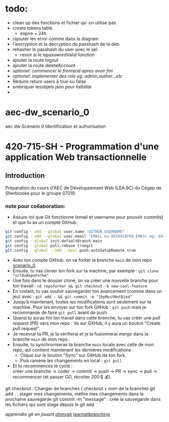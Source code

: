 # todo:
- clean up des fonctions et fichier qu' on utilise pas
- create tokens table
  - expire + 24h
- rajouter les error comme dans le diagram
- l'encryption et la decryption du passhash de la deb
- rehasher le passhash du user avec le sel
  - revoir si le ispasswordValid fonction
- ajouter la route logout 
- ajouter la route deleteAccount
- *optionel: commencer le frontend apres avoir fini*
- *optionel: implementer des role eg: admin,author...etc*
- Réduire return users à true ou false
- embriquer lesobjets json pour lisibilité
- 


# aec-dw_scenario_0
aec dw Scénario 0  Identification et authorisation

# 420-715-SH - Programmation d'une application Web transactionnelle

## Introduction

Préparation du cours d'AEC de Développement Web (LEA.6C) du Cégep de Sherbrooke pour le groupe 07019.

### note pour collaboration:
- Assure-toi que Git fonctionne (email et username pour pouvoir commits) et que tu as un compte GitHub.
```bash
git config --add --global user.name "GITHUB_USERNAME"
git config --add --global user.email "EMAIL ou OFFUSCATED_EMAIL eg: 69420+francistops@users.noreply.github.com"
git config --global init.defaultBranch main
git config --global pull.rebase truegit
git config --global --add --bool push.autoSetupRemote true
```
- Avec ton compte GitHub, on va forker la branche `main` de mon repo [scenario_0](https://github.com/francistops/aec-dw_scenario_0).
- Ensuite, tu vas cloner ton fork sur ta machine, par exemple : `git clone "urlDuRepoForké"`
- Une fois dans le dossier cloné, on va créer une nouvelle branche pour ton travail : `cd repoforker && git checkout -b new-cool-feature`
- En codant, tu vas vouloir sauvegarder ton avancement (comme dans un jeu) avec : `git add . && git commit -m "1hpMustNotDied"`
- Jusqu’à maintenant, toutes les modifications sont seulement sur ta machine. Pour les envoyer sur ton fork GitHub : `git push` mais je recommande de faire `git pull` avant de push
- Quand tu auras fini ton travail dans cette branche, tu vas créer une *pull request* (PR) vers mon repo : Va sur GitHub, il y aura un bouton "Create pull request".
- Je recevrai ta PR, je la vérifierai et je la fusionnerai *merge* dans la branche `main` de mon repo.
- Ensuite, tu synchroniseras ta branche `main` locale avec celle de mon repo, qui contient maintenant les dernières modifications :
  - Clique sur le bouton "Sync" sur GitHub de ton fork.
  - Puis ramène les changements en local : `git pull`
- Et tu recommences le cycle :  
  créer une branche → coder → commit → push → PR → sync → pull → recommencer (et passer GO, récolter 200 $ 💰).
  
git checkout : Changer de branches ( checkout + nom de la branche)
git add . : stager mes changements, mettre mes changements dans la prochaine sauvegarde
git commit -m "message" : crée la sauvegarde dans les fichiers qui sont stage depuis le git add

  

*apprendre git en jouant*
[ohmygit](https://ohmygit.org/)
[learngitbranching](https://learngitbranching.js.org/?locale=en_US)

